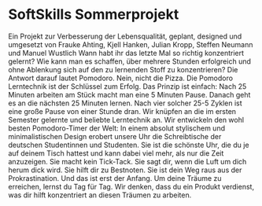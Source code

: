 # SoftSkills Sommerprojekt 
Ein Projekt zur Verbesserung der Lebensqualität, geplant, designed und umgesetzt von Frauke Ahting, Kjell Hanken, Julian Kropp, Steffen Neumann und Manuel Wustlich
Wann habt ihr das letzte Mal so richtig konzentriert gelernt? Wie kann man es schaffen, über mehrere Stunden erfolgreich und ohne Ablenkung sich auf den zu lernenden Stoff zu konzentrieren? Die Antwort darauf lautet Pomodoro. Nein, nicht die Pizza. Die Pomodoro Lerntechnik ist der Schlüssel zum Erfolg. Das Prinzip ist einfach: Nach 25 Minuten arbeiten am Stück macht man eine 5 Minuten Pause. Danach geht es an die nächsten 25 Minuten lernen. Nach vier solcher 25-5 Zyklen ist eine große Pause von einer Stunde dran.
Wir knüpfen an die im ersten Semester gelernte und beliebte Lerntechnik an. Wir entwickeln den wohl besten Pomodoro-Timer der Welt: In einem absolut stylischem und minimalistischen Design erobert unsere Uhr die Schreibtische der deutschen Studentinnen und Studenten. Sie ist die schönste Uhr, die du je auf deinem Tisch hattest und kann dabei viel mehr, als nur die Zeit anzuzeigen. Sie macht kein Tick-Tack. Sie sagt dir, wenn die Luft um dich herum dick wird. Sie hilft dir zu Bestnoten. Sie ist dein Weg raus aus der Prokrastination. Und das ist erst der Anfang.
Um deine Träume zu erreichen, lernst du Tag für Tag. Wir denken, dass du ein Produkt verdienst, was dir hilft konzentriert an diesen Träumen zu arbeiten.
